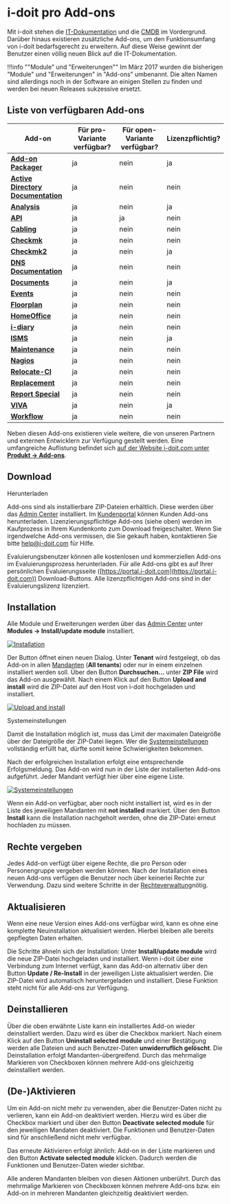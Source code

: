 # i-doit pro Add-ons

Mit i-doit stehen die [IT-Dokumentation](../grundlagen/struktur-it-dokumentation.md) und die [CMDB](../grundlagen/struktur-it-dokumentation.md) im Vordergrund. Darüber hinaus existieren zusätzliche Add-ons, um den Funktionsumfang von i-doit bedarfsgerecht zu erweitern. Auf diese Weise gewinnt der Benutzer einen völlig neuen Blick auf die IT-Dokumentation.

!!!info ""Module" und "Erweiterungen""
    Im März 2017 wurden die bisherigen "Module" und "Erweiterungen" in "Add-ons" umbenannt. Die alten Namen sind allerdings noch in der Software an einigen Stellen zu finden und werden bei neuen Releases sukzessive ersetzt.

Liste von verfügbaren Add-ons
-----------------------------

| Add-on | Für pro-Variante verfügbar? | Für open-Variante verfügbar? | Lizenzpflichtig? |
| --- | --- | --- | --- |
| **[Add-on](./add-on-packager.md) [Packager](./add-on-packager.md)** | ja  | nein | ja  |
| **[Active Directory Documentation](./active-directory-documentation.md)** | ja  | nein | nein |
| **[Analysis](./analysis.md)** | ja  | nein | ja  |
| **[API](./api/index.md)** | ja  | ja  | nein |
| **[Cabling](./cabling.md)** | ja  | nein | nein |
| **[Checkmk](./checkmk.md)** | ja  | nein | nein |
| **[Checkmk2](./checkmk2/index.md)** | ja  | nein | ja  |
| **[DNS Documentation](./dns-documentation.md)** | ja  | nein | nein |
| **[Documents](./documents/index.md)** | ja  | nein | ja  |
| **[Events](./events.md)** | ja  | nein | nein |
| **[Floorplan](./floorplan.md)** | ja  | nein | nein |
| **[HomeOffice](https://www.i-doit.com/blog/i-doit-home-office-add-on/)** | ja  | nein | nein |
| **[i-diary](./i-diary.md)** | ja  | nein | nein |
| **[ISMS](./isms.md)** | ja  | nein | ja  |
| **[Maintenance](./maintenance.md)** | ja  | nein | nein |
| **[Nagios](../automatisierung-und-integration/network-monitoring/nagios.md)** | ja  | nein | nein |
| **[Relocate-CI](./relocate-ci.md)** | ja  | nein | nein |
| **[Replacement](./replacement.md)** | ja  | nein | nein |
| **[Report Special](https://www.i-doit.com/blog/i-doit-reporting-special/)** | ja  | nein | nein |
| **[VIVA](./viva/index.md)** | ja  | nein | ja  |
| **[Workflow](./workflow.md)** | ja  | nein | nein |

Neben diesen Add-ons existieren viele weitere, die von unseren Partnern und externen Entwicklern zur Verfügung gestellt werden. Eine umfangreiche Auflistung befindet sich [auf der Website i-doit.com unter **Produkt → Add-ons**](https://www.i-doit.com/i-doit/add-ons/).

Download
--------

Herunterladen

Add-ons sind als installierbare ZIP-Dateien erhältlich. Diese werden über das [Admin Center](../administration/admin-center.md#add-ons) installiert.
Im [Kundenportal](../administration/kundenportal.md) können Kunden Add-ons herunterladen. Lizenzierungspflichtige Add-ons (siehe oben) werden im Kaufprozess in Ihrem Kundenkonto zum Download freigeschaltet.
Wenn Sie irgendwelche Add-ons vermissen, die Sie gekauft haben, kontaktieren Sie bitte [help@i-doit.com](mailto:help@i-doit.com) für Hilfe.

Evaluierungsbenutzer können alle kostenlosen und kommerziellen Add-ons im Evaluierungsprozess herunterladen. Für alle Add-ons gibt es auf Ihrer persönlichen Evaluierungsseite ([https://portal.i-doit.com](https://portal.i-doit.com)) Download-Buttons. Alle lizenzpflichtigen Add-ons sind in der Evaluierungslizenz lizenziert.

Installation
------------

Alle Module und Erweiterungen werden über das [Admin Center](../administration/admin-center.md) unter **Modules → Install/update module** installiert.

[![Installation](../assets/images/de/i-doit-pro-add-ons/1-i-doit-add-ons.png)](../assets/images/de/i-doit-pro-add-ons/1-i-doit-add-ons.png)

Der Button öffnet einen neuen Dialog. Unter **Tenant** wird festgelegt, ob das Add-on in allen [Mandanten](../administration/mandantenfaehigkeit.md) (**All tenants**) oder nur in einem einzelnen installiert werden soll. Über den Button **Durchsuchen…** unter **ZIP File** wird das Add-on ausgewählt. Nach einem Klick auf den Button **Upload and install** wird die ZIP-Datei auf den Host von i-doit hochgeladen und installiert.

[![Upload and install](../assets/images/de/i-doit-pro-add-ons/2-i-doit-add-ons.png)](../assets/images/de/i-doit-pro-add-ons/2-i-doit-add-ons.png)

Systemeinstellungen

Damit die Installation möglich ist, muss das Limit der maximalen Dateigröße über der Dateigröße der ZIP-Datei liegen. Wer die [Systemeinstellungen](../installation/manuelle-installation/systemeinstellungen.md) vollständig erfüllt hat, dürfte somit keine Schwierigkeiten bekommen.

Nach der erfolgreichen Installation erfolgt eine entsprechende Erfolgsmeldung. Das Add-on wird nun in der Liste der installierten Add-ons aufgeführt. Jeder Mandant verfügt hier über eine eigene Liste.

[![Systemeinstellungen](../assets/images/de/i-doit-pro-add-ons/3-i-doit-add-ons.png)](../assets/images/de/i-doit-pro-add-ons/3-i-doit-add-ons.png)

Wenn ein Add-on verfügbar, aber noch nicht installiert ist, wird es in der Liste des jeweiligen Mandanten mit **not installed** markiert. Über den Button **Install** kann die Installation nachgeholt werden, ohne die ZIP-Datei erneut hochladen zu müssen.

Rechte vergeben
---------------

Jedes Add-on verfügt über eigene Rechte, die pro Person oder Personengruppe vergeben werden können. Nach der Installation eines neuen Add-ons verfügen die Benutzer noch über keinerlei Rechte zur Verwendung. Dazu sind weitere Schritte in der [Rechteverwaltung](../effizientes-dokumentieren/rechteverwaltung/index.md)nötig.

Aktualisieren
-------------

Wenn eine neue Version eines Add-ons verfügbar wird, kann es ohne eine komplette Neuinstallation aktualisiert werden. Hierbei bleiben alle bereits gepflegten Daten erhalten.

Die Schritte ähneln sich der Installation: Unter **Install/update module** wird die neue ZIP-Datei hochgeladen und installiert. Wenn i-doit über eine Verbindung zum Internet verfügt, kann das Add-on alternativ über den Button **Update / Re-Install** in der jeweiligen Liste aktualisiert werden. Die ZIP-Datei wird automatisch heruntergeladen und installiert. Diese Funktion steht nicht für alle Add-ons zur Verfügung.

Deinstallieren
--------------

Über die oben erwähnte Liste kann ein installiertes Add-on wieder deinstalliert werden. Dazu wird es über die Checkbox markiert. Nach einem Klick auf den Button **Uninstall selected module** und einer Bestätigung werden alle Dateien und auch Benutzer-Daten **unwiderruflich gelöscht**. Die Deinstallation erfolgt Mandanten-übergreifend. Durch das mehrmalige Markieren von Checkboxen können mehrere Add-ons gleichzeitig deinstalliert werden.

(De-)Aktivieren
---------------

Um ein Add-on nicht mehr zu verwenden, aber die Benutzer-Daten nicht zu verlieren, kann ein Add-on deaktiviert werden. Hierzu wird es über die Checkbox markiert und über den Button **Deactivate selected module** für den jeweiligen Mandaten deaktiviert. Die Funktionen und Benutzer-Daten sind für anschließend nicht mehr verfügbar.

Das erneute Aktivieren erfolgt ähnlich: Add-on in der Liste markieren und den Button **Activate selected module** klicken. Dadurch werden die Funktionen und Benutzer-Daten wieder sichtbar.

Alle anderen Mandanten bleiben von diesen Aktionen unberührt. Durch das mehrmalige Markieren von Checkboxen können mehrere Add-ons bzw. ein Add-on in mehreren Mandanten gleichzeitig deaktiviert werden.
